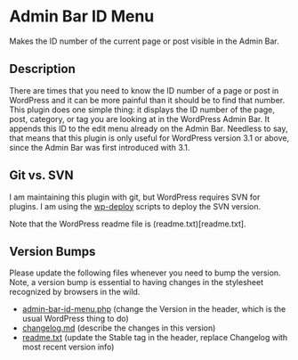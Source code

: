 # Admin Bar ID Menu

Makes the ID number of the current page or post visible in the Admin Bar.

## Description

There are times that you need to know the ID number of a page or post in WordPress and it can be more painful than it should be to find that number. This plugin does one simple thing: it displays the ID number of the page, post, category, or tag you are looking at in the WordPress Admin Bar. It appends this ID to the edit menu already on the Admin Bar. Needless to say, that means that this plugin is only useful for WordPress version 3.1 or above, since the Admin Bar was first introduced with 3.1.

## Git vs. SVN

I am maintaining this plugin with git, but WordPress requires SVN for plugins. I am using the [wp-deploy](https://github.com/kasparsd/wp-deploy) scripts to deploy the SVN version.

Note that the WordPress readme file is (readme.txt)[readme.txt].

## Version Bumps

Please update the following files whenever you need to bump the version. Note, a version bump is essential to having changes in the stylesheet recognized by browsers in the wild.

* [admin-bar-id-menu.php](admin-bar-id-menu.php) (change the Version in the header, which is the usual WordPress thing to do)
* [changelog.md](changelog.md) (describe the changes in this version)
* [readme.txt](readme.txt) (update the Stable tag in the header, replace Changelog with most recent version info)

